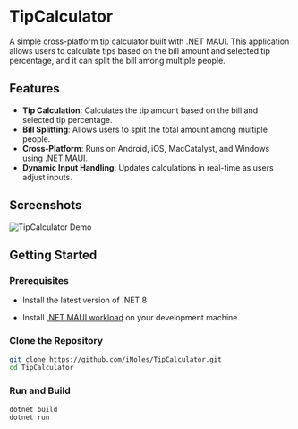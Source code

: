 # TipCalculator

A simple cross-platform tip calculator built with .NET MAUI. This application allows users to calculate tips based on the bill amount and selected tip percentage, and it can split the bill among multiple people.

## Features

- **Tip Calculation**: Calculates the tip amount based on the bill and selected tip percentage.
- **Bill Splitting**: Allows users to split the total amount among multiple people.
- **Cross-Platform**: Runs on Android, iOS, MacCatalyst, and Windows using .NET MAUI.
- **Dynamic Input Handling**: Updates calculations in real-time as users adjust inputs.

## Screenshots

![TipCalculator Demo](https://raw.githubusercontent.com/iNoles/TipCalculator/main/screenshots/maui-desktop.png)

## Getting Started

### Prerequisites
- Install the latest version of .NET 8

- Install [.NET MAUI workload](https://docs.microsoft.com/en-us/dotnet/maui/get-started/installation) on your development machine.

### Clone the Repository

```bash
git clone https://github.com/iNoles/TipCalculator.git
cd TipCalculator
```

### Run and Build

```bash
dotnet build
dotnet run
```
